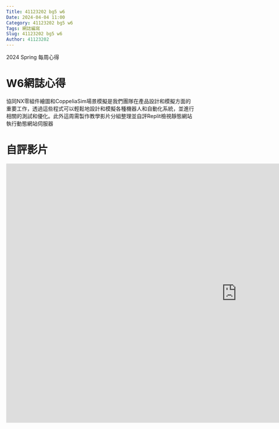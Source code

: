 ```yaml
---
Title: 41123202 bg5 w6
Date: 2024-04-04 11:00
Category: 41123202 bg5 w6
Tags: 網誌編寫
Slug: 41123202 bg5 w6
Author: 41123202
---
```


2024 Spring 每周心得

<!-- PELICAN_END_SUMMARY -->

# W6網誌心得
協同NX零組件繪圖和CoppeliaSim場景模擬是我們團隊在產品設計和模擬方面的重要工作，透過這些程式可以輕鬆地設計和模擬各種機器人和自動化系統，並進行相關的測試和優化。此外這周需製作教學影片分組整理並自評Replit檢視靜態網站執行動態網站伺服器

# 自評影片
<iframe width="1236" height="695" src="https://www.youtube.com/embed/-M4XLmGEnr8" title="期中自錄" frameborder="0" allow="accelerometer; autoplay; clipboard-write; encrypted-media; gyroscope; picture-in-picture; web-share" referrerpolicy="strict-origin-when-cross-origin" allowfullscreen></iframe>